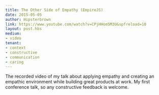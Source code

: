 ```yaml
---
title: The Other Side of Empathy (EmpireJS)
date: 2015-05-05
author: Hipsterbrown
link: https://www.youtube.com/watch?v=CPjHHomSM3U&spfreload=10
layout: post.hbs
medium:
- video
tenant:
- context
- constructive
- communication
- caring
---
```


The recorded video of my talk about applying empathy and creating an empathic environment while building great products at work. My first conference talk, so any constructive feedback is welcome.

